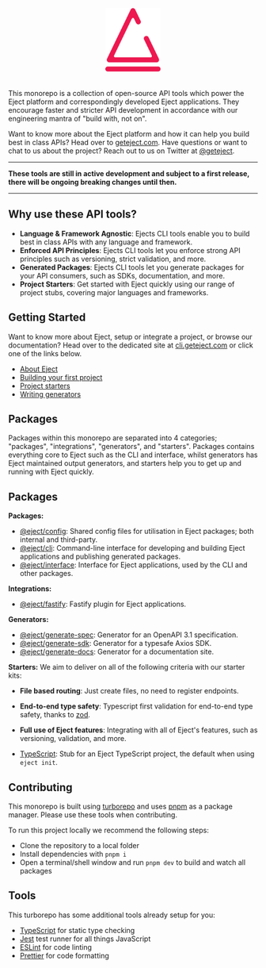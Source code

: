 <p align="center" style="margin: 2rem 0;">
    <img src="./eject-logo.svg" height="128" alt="Eject logo depicting a sketched eject button icon and typeface">
</p>

This monorepo is a collection of open-source API tools which power the Eject platform and correspondingly developed Eject applications. They encourage faster and stricter API development in accordance with our engineering mantra of "build with, not on".

Want to know more about the Eject platform and how it can help you build best in class APIs? Head over to [geteject.com](https://geteject.com). Have questions or want to chat to us about the project? Reach out to us on Twitter at [@geteject](https://twitter.com/geteject).

<hr />
<p><strong>These tools are still in active development and subject to a first release, there will be ongoing breaking changes until then.</strong></p>
<hr />

## Why use these API tools?

- **Language & Framework Agnostic**: Ejects CLI tools enable you to build best in class APIs with any language and framework.
- **Enforced API Principles**: Ejects CLI tools let you enforce strong API principles such as versioning, strict validation, and more.
- **Generated Packages**: Ejects CLI tools let you generate packages for your API consumers, such as SDKs, documentation, and more.
- **Project Starters**: Get started with Eject quickly using our range of project stubs, covering major languages and frameworks.

## Getting Started

Want to know more about Eject, setup or integrate a project, or browse our documentation? Head over to the dedicated site at [cli.geteject.com](https://cli.geteject.com/) or click one of the links below.

- [About Eject](https://cli.geteject.com/about)
- [Building your first project](https://cli.geteject.com/getting-started)
- [Project starters](https://cli.geteject.com/starters)
- [Writing generators](https://cli.geteject.com/generators)

## Packages

Packages within this monorepo are separated into 4 categories; "packages", "integrations", "generators", and "starters". Packages contains everything core to Eject such as the CLI and interface, whilst generators has Eject maintained output generators, and starters help you to get up and running with Eject quickly.

## Packages

**Packages:**

- [@eject/config](./packages/config/): Shared config files for utilisation in Eject packages; both internal and third-party.
- [@eject/cli](./packages/cli/): Command-line interface for developing and building Eject applications and publishing generated packages.
- [@eject/interface](./packages/interface/): Interface for Eject applications, used by the CLI and other packages.

**Integrations:**

- [@eject/fastify](./integrations/fastify/): Fastify plugin for Eject applications.

**Generators:**

- [@eject/generate-spec](./generators/openapi/): Generator for an OpenAPI 3.1 specification.
- [@eject/generate-sdk](./generators/axios-sdk/): Generator for a typesafe Axios SDK.
- [@eject/generate-docs](./generators/docs/): Generator for a documentation site.

**Starters:**
We aim to deliver on all of the following criteria with our starter kits:

- **File based routing**: Just create files, no need to register endpoints.
- **End-to-end type safety**: Typescript first validation for end-to-end type safety, thanks to [zod](https://github.com/colinhacks/zod).
- **Full use of Eject features**: Integrating with all of Eject's features, such as versioning, validation, and more.

- [TypeScript](./templates/typescript/): Stub for an Eject TypeScript project, the default when using `eject init`.

## Contributing

This monorepo is built using [turborepo](https://turborepo.org/) and uses [pnpm](https://pnpm.io) as a package manager. Please use these tools when contributing.

To run this project locally we recommend the following steps:

- Clone the repository to a local folder
- Install dependencies with `pnpm i`
- Open a terminal/shell window and run `pnpm dev` to build and watch all packages

## Tools

This turborepo has some additional tools already setup for you:

- [TypeScript](https://www.typescriptlang.org/) for static type checking
- [Jest](https://jestjs.io) test runner for all things JavaScript
- [ESLint](https://eslint.org/) for code linting
- [Prettier](https://prettier.io) for code formatting
